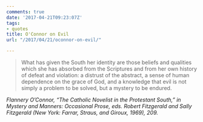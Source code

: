 ```yaml
---
comments: true
date: '2017-04-21T09:23:07Z'
tags:
- quotes
title: O'Connor on Evil
url: "/2017/04/21/oconnor-on-evil/"

---
```

>What has given the South her identity are those beliefs and qualities which she has absorbed from the Scriptures and from her own history of defeat and violation: a distrust of the abstract, a sense of human dependence on the grace of God, and a knowledge that evil is not simply a problem to be solved, but a mystery to be endured.


<cite>Flannery O’Connor, “The Catholic Novelist in the Protestant South,” in *Mystery and Manners: Occasional Prose*, eds. Robert Fitzgerald and Sally Fitzgerald (New York: Farrar, Straus, and Giroux, 1969), 209.</cite>
